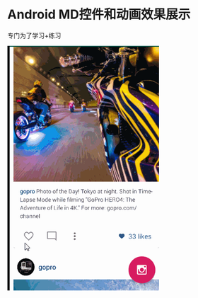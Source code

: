 # Android MD控件和动画效果展示  
  
专门为了学习+练习

![](https://github.com/shionGitHub/InstaMasterial/blob/master/gif/insta.gif)
